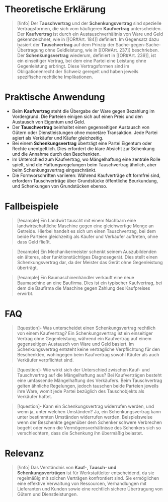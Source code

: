 # Theoretische Erklärung
>[!info] 
>Der **Tauschvertrag** und der **Schenkungsvertrag** sind spezielle Vertragsformen, die sich vom häufigeren **Kaufvertrag** unterscheiden. Der **Kaufvertrag** ist durch ein Austauschverhältnis von Ware und Geld gekennzeichnet, wie in [[OR#Art. 184]] definiert. Im Gegensatz dazu basiert der **Tauschvertrag** auf dem Prinzip der Sache-gegen-Sache-Übertragung ohne Geldleistung, wie in [[OR#Art. 237]] beschrieben. Der **Schenkungsvertrag** wiederum, definiert in [[OR#Art. 239]], ist ein einseitiger Vertrag, bei dem eine Partei eine Leistung ohne Gegenleistung erbringt. Diese Vertragsformen sind im Obligationenrecht der Schweiz geregelt und haben jeweils spezifische rechtliche Implikationen.

# Praktische Anwendung
- Beim **Kaufvertrag** steht die Übergabe der Ware gegen Bezahlung im Vordergrund. Die Parteien einigen sich auf einen Preis und den Austausch von Eigentum und Geld.
- Der **Tauschvertrag** beinhaltet einen gegenseitigen Austausch von Gütern oder Dienstleistungen ohne monetäre Transaktion. Jede Partei agiert als Verkäufer und Käufer gleichzeitig.
- Bei einem **Schenkungsvertrag** überträgt eine Partei Eigentum oder Rechte unentgeltlich. Dies erfordert die klare Absicht zur Schenkung und die Annahme durch den Beschenkten.
- Im Unterschied zum Kaufvertrag, wo Mängelhaftung eine zentrale Rolle spielt, sind die Haftungsregelungen beim Tauschvertrag ähnlich, aber beim Schenkungsvertrag eingeschränkt.
- Die Formvorschriften variieren: Während Kaufverträge oft formfrei sind, erfordern Tauschverträge über Grundstücke öffentliche Beurkundung, und Schenkungen von Grundstücken ebenso.

# Fallbeispiele
>[!example] Ein Landwirt tauscht mit einem Nachbarn eine landwirtschaftliche Maschine gegen eine gleichwertige Menge an Getreide. Hierbei handelt es sich um einen Tauschvertrag, bei dem beide Parteien gleichzeitig als Käufer und Verkäufer auftreten, ohne dass Geld fließt.

>[!example] Ein Mechanikermeister schenkt seinem Auszubildenden ein älteres, aber funktionstüchtiges Diagnosegerät. Dies stellt einen Schenkungsvertrag dar, da der Meister das Gerät ohne Gegenleistung überträgt.

>[!example] Ein Baumaschinenhändler verkauft eine neue Baumaschine an eine Baufirma. Dies ist ein typischer Kaufvertrag, bei dem die Baufirma die Maschine gegen Zahlung des Kaufpreises erwirbt.

# FAQ

> [!question]- Was unterscheidet einen Schenkungsvertrag rechtlich von einem Kaufvertrag? 
> Ein Schenkungsvertrag ist ein einseitiger Vertrag ohne Gegenleistung, während ein Kaufvertrag auf einem gegenseitigen Austausch von Ware und Geld basiert. Im Schenkungsvertrag entsteht keine vertragliche Verpflichtung für den Beschenkten, wohingegen beim Kaufvertrag sowohl Käufer als auch Verkäufer verpflichtet sind. 

> [!question]- Wie wirkt sich der Unterschied zwischen Kauf- und Tauschvertrag auf die Mängelhaftung aus? 
> Bei Kaufverträgen besteht eine umfassende Mängelhaftung des Verkäufers. Beim Tauschvertrag gelten ähnliche Regelungen, jedoch tauschen beide Parteien jeweils ihre Ware, womit jede Partei bezüglich des Tauschobjekts als Verkäufer haftet.
 
> [!question]- Kann ein Schenkungsvertrag widerrufen werden, und wenn ja, unter welchen Umständen? 
> Ja, ein Schenkungsvertrag kann unter bestimmten Umständen widerrufen werden. Beispielsweise wenn der Beschenkte gegenüber dem Schenker schwere Verbrechen begeht oder wenn die Vermögensverhältnisse des Schenkers sich so verschlechtern, dass die Schenkung ihn übermäßig belastet.

# Relevanz

> [!info] Das Verständnis von **Kauf-, Tausch- und Schenkungsverträgen** ist für Werkstattleiter entscheidend, da sie regelmäßig mit solchen Verträgen konfrontiert sind. Sie ermöglichen eine effektive Verwaltung von Ressourcen, Verhandlungen mit Lieferanten und Kunden sowie eine rechtlich sichere Übertragung von Gütern und Dienstleistungen.